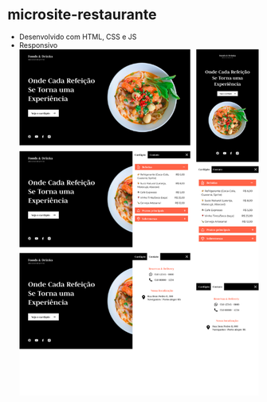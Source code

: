 # microsite-restaurante
- Desenvolvido com HTML, CSS e JS
- Responsivo
![](https://raw.githubusercontent.com/JosueMenddes/microsite-restaurante/refs/heads/main/preview.png)
